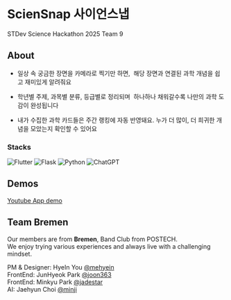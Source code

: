 # ScienSnap 사이언스냅
STDev Science Hackathon 2025 Team 9

## About
- 일상 속 궁금한 장면을 카메라로 찍기만 하면, 
해당 장면과 연결된 과학 개념을 쉽고 재미있게 알려줘요

- 학년별 주제, 과목별 분류, 등급별로 정리되며 
하나하나 채워갈수록 나만의 과학 도감이 완성됩니다

- 내가 수집한 과학 카드들은 주간 랭킹에 자동 반영돼요.
누가 더 많이, 더 희귀한 개념을 모았는지 확인할 수 있어요

### Stacks
<img alt="Flutter" src ="https://img.shields.io/badge/Flutter-02569B.svg?&style=for-the-badge&logo=Flutter&logoColor=white"/> <img alt="Flask" src ="https://img.shields.io/badge/flask-%23000.svg?style=for-the-badge&logo=flask&logoColor=white"/> <img alt="Python" src ="https://img.shields.io/badge/python-3670A0?style=for-the-badge&logo=python&logoColor=ffdd54"/> <img alt="ChatGPT" src = "https://img.shields.io/badge/ChatGPT-74aa9c?style=for-the-badge&logo=openai&logoColor=white"/> 

## Demos
[Youtube App demo](https://www.youtube.com/shorts/RscAj9GvDE0)<br>

## Team Bremen
Our members are from **Bremen**, Band Club from POSTECH.<br>
We enjoy trying various experiences and always live with a challenging mindset.

PM & Designer: HyeIn You [@mehyein](https://github.com/mehyein)<br>
FrontEnd: JunHyeok Park [@joon363](https://github.com/joon363)<br>
FrontEnd: Minkyu Park [@jadestar](https://github.com/jadestarmin)<br>
AI: Jaehyun Choi [@minji](https://github.com/minhjih)
